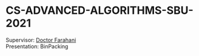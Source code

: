 
# CS-ADVANCED-ALGORITHMS-SBU-2021
Supervisor: [Doctor Farahani](https://scholar.google.com/citations?user=N4TgzzoAAAAJ&hl=en)
<br>
Presentation: BinPacking
